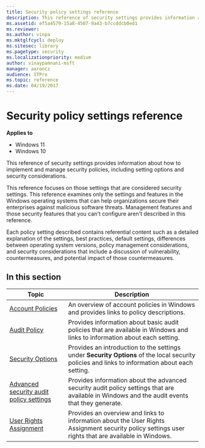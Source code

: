 ```yaml
---
title: Security policy settings reference
description: This reference of security settings provides information about how to implement and manage security policies, including setting options and security considerations.
ms.assetid: ef5a4579-15a8-4507-9a43-b7ccddcb0ed1
ms.reviewer:
ms.author: vinpa
ms.mktglfcycl: deploy
ms.sitesec: library
ms.pagetype: security
ms.localizationpriority: medium
author: vinaypamnani-msft
manager: aaroncz
audience: ITPro
ms.topic: reference
ms.date: 04/19/2017
---
```


# Security policy settings reference

**Applies to**
-   Windows 11
-   Windows 10

This reference of security settings provides information about how to implement and manage security policies, including setting options and security considerations.

This reference focuses on those settings that are considered security settings. This reference examines only the settings and features in the Windows operating systems that can help organizations secure their enterprises against malicious software threats. Management features and those security features that you can't configure aren't described in this reference.

Each policy setting described contains referential content such as a detailed explanation of the settings, best practices, default settings, differences between operating system versions, policy management considerations, and security considerations that include a discussion of vulnerability, countermeasures, and potential impact of those countermeasures.

## In this section

| Topic | Description |
| - | - |
| [Account Policies](account-policies.md) | An overview of account policies in Windows and provides links to policy descriptions.|
| [Audit Policy](audit-policy.md) | Provides information about basic audit policies that are available in Windows and links to information about each setting.|
| [Security Options](security-options.md) | Provides an introduction to the settings under **Security Options** of the local security policies and links to information about each setting.|
| [Advanced security audit policy settings](secpol-advanced-security-audit-policy-settings.md) | Provides information about the advanced security audit policy settings that are available in Windows and the audit events that they generate.|
| [User Rights Assignment](user-rights-assignment.md) | Provides an overview and links to information about the User Rights Assignment security policy settings user rights that are available in Windows.  |


